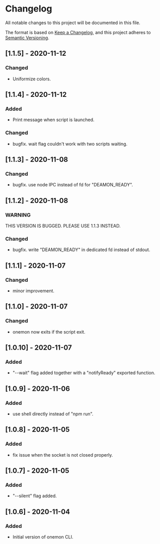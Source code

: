 # Changelog

All notable changes to this project will be documented in this file.

The format is based on [Keep a Changelog](https://keepachangelog.com/en/1.0.0/),
and this project adheres to [Semantic Versioning](https://semver.org/spec/v2.0.0.html).

## [1.1.5] - 2020-11-12

### Changed

- Uniformize colors.

## [1.1.4] - 2020-11-12

### Added

- Print message when script is launched.

### Changed

- bugfix. wait flag couldn't work with two scripts waiting.

## [1.1.3] - 2020-11-08

### Changed

- bugfix. use node IPC instead of fd for "DEAMON_READY".

## [1.1.2] - 2020-11-08

### WARNING
THIS VERSION IS BUGGED. PLEASE USE 1.1.3 INSTEAD.

### Changed

- bugfix. write "DEAMON_READY" in dedicated fd instead of stdout.

## [1.1.1] - 2020-11-07

### Changed

- minor improvement.

## [1.1.0] - 2020-11-07

### Changed

- onemon now exits if the script exit.

## [1.0.10] - 2020-11-07

### Added

- "--wait" flag added together with a "notifyReady" exported function.

## [1.0.9] - 2020-11-06

### Added

- use shell directly instead of "npm run".

## [1.0.8] - 2020-11-05

### Added

- fix issue when the socket is not closed properly.

## [1.0.7] - 2020-11-05

### Added

- "--silent" flag added.

## [1.0.6] - 2020-11-04

### Added

- Initial version of onemon CLI.
